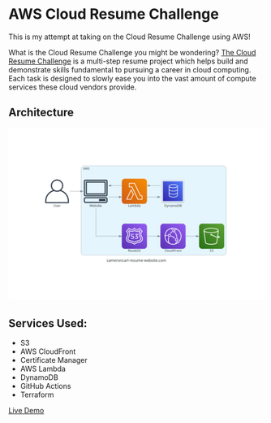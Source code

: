 # AWS Cloud Resume Challenge

This is my attempt at taking on the Cloud Resume Challenge using AWS!

What is the Cloud Resume Challenge you might be wondering? [The Cloud Resume Challenge](https://cloudresumechallenge.dev/docs/the-challenge/aws/) is a multi-step resume project which helps build and demonstrate skills fundamental to pursuing a career in cloud computing. Each task is designed to slowly ease you into the vast amount of compute services these cloud vendors provide.

## Architecture

![Architecture](/diagram/cameroncarl-resume-website.com.png)

## Services Used:

- S3
- AWS CloudFront
- Certificate Manager
- AWS Lambda
- DynamoDB
- GitHub Actions
- Terraform

[Live Demo](https://heymyresume.com)
